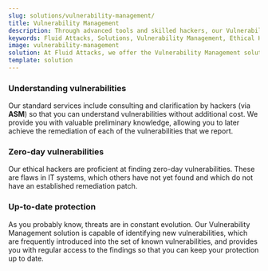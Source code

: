 ```yaml
---
slug: solutions/vulnerability-management/
title: Vulnerability Management
description: Through advanced tools and skilled hackers, our Vulnerability Management allows you to identify and prioritize the security issues to be remediated.
keywords: Fluid Attacks, Solutions, Vulnerability Management, Ethical Hacking, Security, Standards
image: vulnerability-management
solution: At Fluid Attacks, we offer the Vulnerability Management solution, which combines advanced scanning software with our ethical hackers’ ability to identify, classify and prioritize the vulnerabilities in organizations’ information systems. This process — supported by our Attack Surface Manager (ASM) through which our reports are delivered — can provide fundamental insight into your company’s cybersecurity. It can indicate how well it is protected against potential threats, which issues need to be addressed most urgently, and which have already been resolved. The Vulnerability Management solution can be part of your entire software development lifecycle, especially in a Continuous Hacking process. In this service, we initially assess superficial and deterministic vulnerabilities and then, through our experts’ work, proceed to the identification of deeper, more complex and also zero-day vulnerabilities.
template: solution
---
```


<div class="sect2">

### Understanding vulnerabilities

Our standard services include consulting and clarification by hackers
(via **ASM**) so that you can understand vulnerabilities without
additional cost. We provide you with valuable preliminary knowledge,
allowing you to later achieve the remediation of each of the
vulnerabilities that we report.

</div>

<div class="sect2">

### Zero-day vulnerabilities

Our ethical hackers are proficient at finding zero-day vulnerabilities.
These are flaws in IT systems, which others have not yet found and which
do not have an established remediation patch.

</div>

<div class="sect2">

### Up-to-date protection

As you probably know, threats are in constant evolution. Our
Vulnerability Management solution is capable of identifying new
vulnerabilities, which are frequently introduced into the set of known
vulnerabilities, and provides you with regular access to the findings so
that you can keep your protection up to date.

</div>
